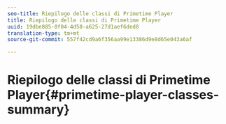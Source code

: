 ```yaml
---
seo-title: Riepilogo delle classi di Primetime Player
title: Riepilogo delle classi di Primetime Player
uuid: 19dbe885-0f04-4d58-a625-27d1aef6ded8
translation-type: tm+mt
source-git-commit: 557f42cd9a6f356aa99e13386d9e8d65e043a6af

---
```



# Riepilogo delle classi di Primetime Player{#primetime-player-classes-summary}
